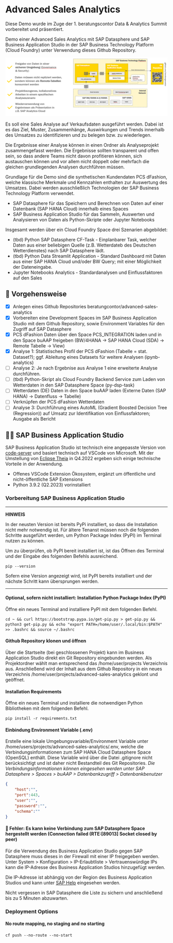 # Advanced Sales Analytics
Diese Demo wurde im Zuge der 1. beratungscontor Data & Analytics Summit vorbereitet und präsentiert.

Demo einer Advanced Sales Analytics mit SAP Datasphere und SAP Business Application Studio in der SAP Business Technology Platform (Cloud Foundry) unter Verwendung dieses Github Repository.

![Technologie Übersicht](images/technology_overview.png "Technologie Übersicht")

Es soll eine Sales Analyse auf Verkaufsdaten ausgeführt werden. Dabei ist es das Ziel, Muster, Zusammenhänge, Auswirkungen und Trends innerhalb des Umsatzes zu identifizieren und zu belegen bzw. zu wiederlegen.

Die Ergebnisse einer Analyse können in einen Ordner als Analyseprojekt zusammengefasst werden. Die Ergebnisse sollten transparent und offen sein, so dass andere Teams nicht davon profitieren können, sich austauschen können und vor allem nicht doppelt oder mehrfach die gleichen grundlegenden Analysen durchführen müssen.

Grundlage für die Demo sind die synthetischen Kundendaten PCS dFashion, welche klassische Merkmale und Kennzahlen enthalten zur Auswertung des Umsatzes. Dabei werden ausschließlich Technologien der SAP Business Technology Platform verwendet.

* SAP Datasphere für das Speichern und Berechnen von Daten auf einer Datenbank (SAP HANA Cloud) innerhalb eines Spaces
* SAP Business Application Studio für das Sammeln, Auswerten und Analysieren von Daten als Python-Skripte oder Jupyter Notebooks

Insgesamt werden über ein Cloud Foundry Space drei Szenarien abgebildet:
* (tbd) Python SAP Datasphere CF-Task  - Einplanbarer Task, welcher Daten aus einer beliebigen Quelle (z.B. Wetterdateb des Deutschen Wetterdienstes) nach SAP Datasphere lädt.
* (tbd) Python Data Streamlit Application - Standard Dashboard mit Daten aus einer SAP HANA Cloud und/oder BW Query; mit einer Möglichkeit der Dateneingabe.
* Jupyter Notebooks Analytics - Standardanalysen und Einflussfaktoren auf den Sales

## 🏃 Vorgehensweise
- [X] Anlegen eines Github Repositories beratungcontor/advanced-sales-analytics
- [X] Vorbereiten eine Development Spaces im SAP Business Application Studio mit dem Github Repository, sowie Environment Variables für den Zugriff auf SAP Datasphere
- [X] PCS dFashion Daten über den Space PCS_INTEGRATION laden und in den Space buAAP freigeben (BW/4HANA -> SAP HANA Cloud (SDA) -> Remote Tabelle -> View)
- [X] Analyse 1: Statistisches Profil der PCS dFashion (Tabelle = stat. Dataset?); ggf. Ableitung eines Datasets für weitere Analysen (ipynb-analytics)
- [ ] Analyse 2: Je nach Ergebnise aus Analyse 1 eine erweiterte Analyse durchführen.
- [ ] (tbd) Python-Skript als Cloud Foundry Backend Service zum Laden von Wetterdaten in den SAP Datasphere Space (py-dsp-task)
- [ ] Wetterdaten (DE) Daten in den Space buAAP laden (Externe Daten (SAP HANA) -> Datenfluss -> Tabelle)
- [ ] Verknüpfen der PCS dFashion Wetterdaten
- [ ] Analyse 3: Durchführung eines AutoML (Gradient Boosted Decision Tree (Regression)) auf Umsatz zur Identifikation von Einflussfaktoren; Ausgabe als Bericht

## 🧑‍💻 SAP Business Application Studio
SAP Business Application Studio ist technisch eine angepasste Version von [code-server](https://github.com/coder/code-server) und basiert technisch auf VSCode von Microsoft. Mit der Umstellung von [Eclipse Theia](https://theia-ide.org/) in Q4.2022 ergeben sich einige technische Vorteile in der Anwendung.
* Offenes VSCode Extension Ökosystem, ergänzt um öffentliche und nicht-öffentliche SAP Extensions 
* Python 3.9.2 (Q2.2023) vorinstalliert 

### Vorbereitung SAP Business Application Studio
---
**HINWEIS**

In der neusten Version ist bereits PyPi installiert, so dass die Installation nicht mehr notwendig ist. Für ältere Tenanst müssen noch die folgenden Schritte ausgeführt werden, um Python Package Index (PyPI) im Terminal nutzen zu können.

Um zu überprüfen, ob PyPI bereit installiert ist, ist das Öffnen des Terminal und der Eingabe des folgenden Befehls ausreichend.
```shell
pip --version
```

Sofern eine Version angezeigt wird, ist PyPI bereits installiert und der nächste Schritt kann übersprungen werden.

---
#### Optional, sofern nicht installiert: Installation Python Package Index (PyPI)
Öffne ein neues Terminal and installiere PyPI mit dem folgenden Befehl. 
```shell
cd ~ && curl https://bootstrap.pypa.io/get-pip.py > get-pip.py && python3 get-pip.py && echo "export PATH=/home/user/.local/bin:$PATH" >> .bashrc && source ~/.bashrc
```

#### Github Repository klonen und öffnen
Über die Startseite (bei geschlossenen Projekt) kann im Business Application Studio direkt ein Git Repository eingebunden werden. Als Projektordner wählt man entsprechend das /home/user/projects Verzeichnis aus. Anschließend wird der Inhalt aus dem Github Repository in ein neues Verzeichnis /home/user/projects/advanced-sales-analytics geklont und geöffnet.

#### Installation Requirements
Öffne ein neues Terminal und installiere die notwendigen Python Bibliotheken mit dem folgenden Befehl.
```shell
pip install -r requirements.txt
```

#### Einbindung Environment Variable (.env)
Erstelle eine lokale Umgebungsvariable/Environment Variable unter /home/users/projects/advanced-sales-analytics/.env, welche die Verbindungsinformationen zum SAP HANA Cloud Datasphere Space (OpenSQL) enthält. Diese Variable wird über die Datei .gitignore nicht berücksichtigt und ist daher nicht Bestandteil des Git Repositories.
*Die Verbindungsinformationen können eingesehen werden unter SAP Datasphere > Spaces > buAAP > Datenbankzugriff > Datenbankbenutzer*
```json
{
    "host":"",
    "port":443,
    "user":"",
    "password":"",
    "schema":""
}
```

#### 🔴 Fehler: Es kann keine Verbindung zum SAP Datasphere Space hergestellt werden (Connection failed (RTE:[89013] Socket closed by peer)
Für die Verwendung des Business Application Studio gegen SAP Datasphere muss dieses in der Firewall mit einer IP freigegeben werden.
Unter System > Konfiguration > IP-Erlaubtliste > Vertrauenswürdige IPs kann die IP-Adresse des Business Application Studios hinzugefügt werden. 

Die IP-Adresse ist abhängig von der Region des Business Application Studios und kann unter [SAP Help](https://help.sap.com/docs/bas/sap-business-application-studio/sap-business-application-studio-availability) eingesehen werden.

Nicht vergessen in SAP Datasphere die Liste zu sichern und anschließend bis zu 5 Minuten abzuwarten.

### Deployment Options
#### No route mapping, no staging and no starting
```shell
cf push --no-route --no-start
```

